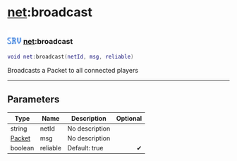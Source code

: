 # [net](../net/README.md):broadcast

### <img src="../../.gitbook/assets/server.png" width="32" height="32" /> [net](../net/README.md):broadcast

```lua
void net:broadcast(netId, msg, reliable)
```

Broadcasts a Packet to all connected players<br>

-----------------
## Parameters

| Type   | Name | Description | Optional |
| ------ | ---- | ----------- | -------: |
| string | netId | No description |  |
| [Packet](../packet/README.md) | msg | No description |  |
| boolean | reliable | Default: true | ✔ |
